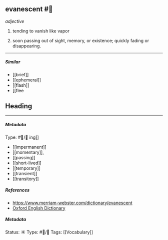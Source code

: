 ## evanescent #🧠  
_adjective_

1. tending to vanish like vapor

2. soon passing out of sight, memory, or existence; quickly fading or disappearing.

___

##### Similar
-   [[brief]]
-   [[ephemeral]]
-   [[flash]] 
-   [[flee
## Heading  


___

##### Metadata
Type: #🔵/💬 ing]]
-   [[impermanent]]
-   [[momentary]], 
-   [[passing]]
-   [[short-lived]]
-   [[temporary]]
-   [[transient]]
-   [[transitory]]

##### References 
- https://www.merriam-webster.com/dictionary/evanescent
- [Oxford English Dictionary](https://www.google.com/search?q=evanescent&source=hp&ei=qz4YYpfiCfaFwbkP7eq86As&iflsig=AHkkrS4AAAAAYhhMu0Ruzqftk39994UEv9o-c6J06mRI&oq=Evanescent&gs_lcp=Cgdnd3Mtd2l6EAEYADIICAAQgAQQsQMyCAgAEIAEELEDMgUIABCABDIFCAAQgAQyBQgAEIAEMgUIABCABDIFCAAQgAQyBQgAEIAEMgUIABCABDIFCAAQgARQAFgAYMkMaABwAHgAgAFjiAFjkgEBMZgBAKABAqABAQ&sclient=gws-wiz)

##### Metadata
Status: ☀️
Type: #🔵/💬 
Tags: [[Vocabulary]]
